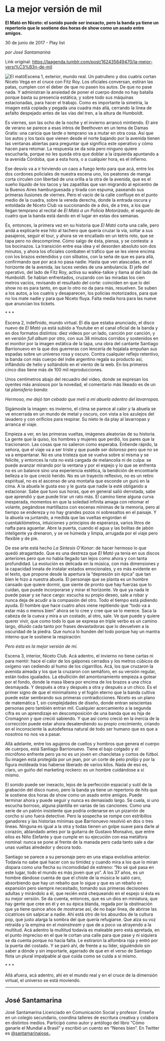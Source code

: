 # La mejor versión de mil

**El Mató en Niceto: el sonido puede ser
inexacto, pero la banda ya tiene un repertorio que le
sostiene dos horas de show como un asado entre amigos.**

30 de junio de 2017 - Play list

_por José Santamarina_

Link original: https://laagenda.tumblr.com/post/162435649470/la-mejor-versi%C3%B3n-de-mil

![El mató](https://64.media.tumblr.com/c0d18f65afd4f2d27612e2d9a07c82bb/tumblr_inline_pk0l7udDqt1t6q87u_500.jpg)Escena 1, exterior,
mundo real. Un patrullero y dos cuatris cortan Niceto Vega en el
cruce con Fitz Roy. Los oficiales conversan, estiran las patas,
cumplen con el deber de que no pasen los autos. De que no pase nada.
Y administran la ansiedad de poner el cuerpo donde no hay batalla
porque basta su presencia estática, y sobre todo sus máquinas
estacionadas, para hacer el trabajo. Como es importante la simetría,
la imagen está copiada y pegada una cuadra más allá, cerrando la
línea de asfalto despejado antes de las vías del tren, a la altura
de Humboldt.

Es viernes, son las
ocho de la noche y el invierno arrancó mintiendo. El aire de verano
se parece a esas intros de Beethoven en un tema de Damas Gratis: una
caricia que tarde o temprano va a mutar en otra cosa. Así que los
autos y los taxis que vienen desde el norte bajando por la avenida
tienen las ventanas abiertas para preguntar qué significa este
operativo y cómo hacen para retomar. La respuesta se da sola pero
ninguno quiere escucharla, porque no les queda otra que doblar a la
izquierda apuntando a la avenida Córdoba, que a esta hora, o a
cualquier hora, es el infierno.

Ese desvío va a ir
hirviendo un caos a fuego lento para que acá, entre los dos cordones
policiales de nuestra escena uno, los peatones de manga corta
circulen con libertad de una orilla a la otra de la avenida, que es
el sueño líquido de los tacos y las zapatillas que van migrando al
epicentro de la Buenos Aires hamburguesada y tirada con espuma,
paseando sus primeras ilusiones de viernes. Pero el vacío de la
calle confluye en el punto medio de la cuadra, sobre la vereda
derecha, donde la entrada oscura y entoldada de Niceto Club va
succionando de a dos, de a tres, a los que llegan temprano al recital
de *El Mató a un Policía Motorizado*,
el segundo de cuatro que la banda está dando en el lugar en estas
dos semanas.

Es, entonces, la
primera vez en su historia que *El Mató*
corta una calle, pero andá a explicarle ese hito al tachero que
quería cruzar la vía, soltar a sus pasajeros, seguir el tour, y
ahora se ve encallado en un tetris roto, que se tapa pero no
descomprime. Cómo salgo de ésta, piensa, y se contesta: a los
bocinazos. La transición entre esa idea y el desorden absoluto son
dos minutos, y ahora los oficiales combaten el tráfico que se les
viene encima con los brazos extendidos y con silbatos, con la seña
de que es para allá, confirmando que por acá no pasa nadie. Hasta
que ven atascadas, en el horizonte de la avenida, las luces verdes de
una ambulancia. El jefe del operativo, del lado de Fitz Roy, activa
su walkie-talkie y llama al del lado de Humboldt. Se hablan
enfrentados, cruzando con las miradas los cien metros vacíos,
revisando el resultado del corte: coinciden en que lo del show no es
para tanto, en que lo otro no da para más, resuelven. Se suben a los
autos, a los cuatris y desaparecen, los policías motorizados, para
que no los mate nadie y para que Niceto fluya. Falta media hora para
las nueve que anuncian los tickets.

\* \* \*

Escena 2,
indefinido, mundo virtual. El día que estaba anunciado, el disco
nuevo de *El Mató*
ya está subido a Youtube en el canal oficial de la banda y en dos
formatos distintos: diez videos por un lado, canción por canción, y
en versión *full album*
por otro, con sus 38 minutos corridos y sostenidos en el monitor por
la imagen estática de la tapa, una obra del cantante Santiago
Barrionuevo en la que dos guerreras con lencería de hojalata empuñan
sus espadas sobre un universo rosa y oscuro. Contra cualquier reflejo
retentivo, la banda con más cuerpo del indie argentino regala su
producto así, inflándolo de helio y soltándolo en el viento de la
web. En los primeros cinco días tiene más de 100 mil
reproducciones.

Unos centímetros
abajo del recuadro del video, donde se expresan los oyentes más
ansiosos por la novedad, el comentario más likeado es de un tal
*planisferio banda*:

*Hermoso, me dejó
tan cebado que metí a mi abuela adentro del lavarropas.*

Sigámosle la
imagen: es invierno, el clima se parece al calor y la abuela se ve
encerrada en un mundo de metal y oscuro, con vista a los azulejos del
lavadero y con orificios para respirar. Su nieto le da play al
lavarropas y arranca el viaje.  


Empieza a ver, en
las primeras vueltas, imágenes aleatorias de su historia. La gente
que la quiso, los hombres y mujeres que perdió, los pares que la
traicionaron. Las cosas que no salieron como esperaba. Entiende
rápido, la señora, que el viaje va a ser triste y que puede ser
doloroso pero que no se va a empantanar. No es una tristeza que se
vuelva sobre sí misma y se felicite, y entonces la ruta no está
cargada de melancolía ni de culpa: se puede avanzar mirando por la
ventana y por el espejo y lo que se enfrenta no es un balance sino
una experiencia estética, la bendición de encontrarle belleza a lo
que creció herido. No es un trayecto reflexivo, no es un retiro
espiritual, no es el ascenso de una montaña que esconde un gurú en
la cima. A la abuela le gusta eso y le gusta que nadie la esté
obligando a estacionar. Sabe que tuvo sus horas, que en general salió
derrotada, sabe que aprendió y que puede tirar un rato más. El
camino tiene alguna curva inesperada, momentos en que la soledad
infinita amaga con retomar el volante, pegándose martillazos con
escenas mínimas de la memoria, pero al tiempo se endereza y no hay
grandes pozos ni sobresaltos en el paisaje. Y la abuela va juntando,
a medida que las vueltas engordan el cuentakilómetros, intuiciones y
principios de esperanza, varios litros de nafta para aguantar. Abre
la puerta, cuando el agua y las bolitas de jabón inteligente ya
drenaron, y se ve húmeda y limpia, arrugada por el viaje pero
flexible y de pie.

De ese arte está
hecho *La Síntesis O’Konor*:
de hacer hermoso lo que quedó atragantado. Que es una destreza que
*El Mató*
ya tenía en sus discos anteriores pero que no había llegado tan
lejos como ahora y con tanta profundidad. La evolución es delicada
en la música, con más dimensiones y la capacidad innata de instalar
estados emocionales, y es más evidente en el texto, que propone
desde la apertura la “depresión sin épica” que tan bien le hizo
a nuestra abuela. El personaje que se planta es un hombre cansado que
quiere dormir, que siente de pronto que hay fuerzas que lo cuidan,
que puede incorporarse y mirar el horizonte. Ve que ya nada le puede
pasar y se hace cargo: escucha su propio deseo, sale a robar y nunca
deja de acudir a la compasión del otro. Todo el tiempo está
pidiendo ayuda. El hombre que hace cuatro años viene repitiendo que
“todo va a estar más o menos bien” ahora se lo cree y cree que
se lo merece. Saca la cabeza de la cueva y mira a un costado, al
otro, sale. Ve que puede y quiere querer vivir, que como todo lo que
se expresa en triple verbo es un camino largo, diluido cada tanto por
frases devastadoras que lo devuelven a la oscuridad de la piedra. Que
nunca lo hunden del todo porque hay un mantra interno que le sostiene
la respiración: 


*Pero ésta es la
mejor versión de mí.*

Escena
3, interior, Niceto Club. Acá adentro, el invierno no tiene cartas
ni para mentir: hace el calor de los galpones cerrados y los metros
cúbicos de oxígeno van cediendo al humo de los cigarrillos. Acá,
los que cruzaron la avenida aireada y los que la cruzaron con
semáforo, en su versión regular, están todos igualados. La
ebullición del amontonamiento empieza a gotear por el fondo, donde
la masa libera por encima de los brazos a una chica desmayada. Y
después a otra y después a otra y después a un chico. Es el primer
signo de que el minimalismo y el fogón eterno que la banda cultiva
puede estar sembrando sus primeras contradicciones. Niceto es un
plano de matemática 1, sin complejidades de diseño, donde entran
seiscientas personas pero también entran mil. Cualquier acercamiento
a la segunda cifra es un aprendizaje en descomposición de una banda
que es hija de Cromagnon y que creció sabiendo. Y que así como
creció en la inercia de la corrección puede estar ahora
desatendiendo su propio crecimiento, criando en el inconsciente la
autodefensa natural de todo ser humano que es que a nosotros no nos
va a pasar.

Allá adelante,
entre los agujeros de cuellos y hombros que genera el cuerpo de
cuerpos, está Santiago Barrionuevo. Tiene el bajo colgado y el
micrófono enfrente pero ya no es un joven en chancletas y cortos de
fútbol. Su imagen está protegida por un jean, por un corte de pelo
prolijo y por la figura moldeada tras haberse liberado de varios
kilos. Nada de eso es, claro, un guiño del marketing rockero: es un
hombre cuidándose a sí mismo.

El sonido puede ser
inexacto, lejos de la perfección espacial y sutil de la grabación
del disco nuevo, pero la banda ya tiene un repertorio de hits que le
sostiene dos horas de show como un asado entre amigos. Puede terminar
ahora y puede seguir y nunca es demasiado largo. Se cuela, si uno
escucha borroso, alguna plantilla en varias de las canciones. Como
una serie de un patrón insistente que podría ordenarse en un
pizarrón de corcho si uno fuera detective. Pero la sospecha se rompe
con estribillos ganadores y las historias mínimas que Barrionuevo
resolvió en dos o tres líneas. Ninguna es igual a la otra y todas
tienen un golpe suave para darle al corazón, ablandado antes por la
guitarra de Gustavo Monsalvo, que entre ellos es Niño Elefante y que
cumple en su ejecución con esa metáfora nominal: nunca se pone al
frente de la manada pero cada tanto sale a dar unas vueltas alrededor
y decora todo.

Santiago se parece a
su personaje pero en una etapa evolutiva anterior. Todavía no sabe
qué hacer con su timidez y cuando mira a los que lo miran dispara
como una flecha su incomodidad de estreno: “No sé qué pasa en
este lugar, todo el mundo es más joven que yo”. A los 37 años, es
un hombre dándose cuenta de que el chiste de la música le salió
caro, absorbiendo que hay un rebaño que lo sigue y que es un rebaño
en expansión pero siempre necesitado, tomando sus primeras
decisiones adultas y mirándolo a él, que recién está chequeando
en el espejo si ésta es su mejor versión. Se da cuenta, entonces,
que es un dios en miniatura, que hay gente que cree en él y en su
épica blanda, regada por la obstinación que ya tiene quince años
de mostrarse así, de no bajar línea, de abrirse las cicatrices sin
salpicar a nadie. Ahí está otro de los absurdos de la cultura pop,
que justo alarga la sombra del que quería refugiarse. Que alza su
voz retraída y la empina en el *mainstream*
y que de a poco va atrayendo a la multitud. Acá adentro la multitud
todavía es maleable pero está apretada, en el punto impreciso en el
que le cortan una calle para que pase y ni siquiera se da cuenta
porque no hacía falta. Le estiraron la alfombra roja y entró por la
puerta del costado. Y se paró ahí, de frente a su líder,
siguiéndolo sin saber a dónde y sin importarle, agarrado de que en
el verso de Santiago flota un plural impalpable al que cuida como se
cuida a sí mismo.

\* \* \*

Allá afuera, acá
adentro, ahí en el mundo real y en el cruce de la dimensión
virtual, el universo se está moviendo.



---

 José Santamarina
-----------------

 José Santamarina Licenciado en Comunicación Social y profesor. Enseña en un colegio secundario, coordina talleres de escritura creativa y colabora en distintos medios. Participó como autor y antólogo del libro “Cómo ganarle el Mundial a Brasil” y escribió un cuento en “Nenes bien”. En Twitter es [@santamarinajose.](https://twitter.com/santamarinajose?lang=es). 

